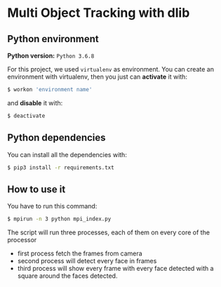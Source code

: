 # Multi Object Tracking with dlib

## Python environment

**Python version:** `Python 3.6.8`

For this project, we used `virtualenv` as environment.
You can create an environment with virtualenv, then you just can **activate** it with:

```bash
$ workon 'environment name'
```

and **disable** it with:

```bash
$ deactivate
```

## Python dependencies

You can install all the dependencies with:

```bash
$ pip3 install -r requirements.txt
```

## How to use it

You have to run this command:

```bash
$ mpirun -n 3 python mpi_index.py
```

The script will run three processes, each of them on every core of the processor

- first process fetch the frames from camera
- second process will detect every face in frames
- third process will show every frame with every face detected with a square around the faces detected.
